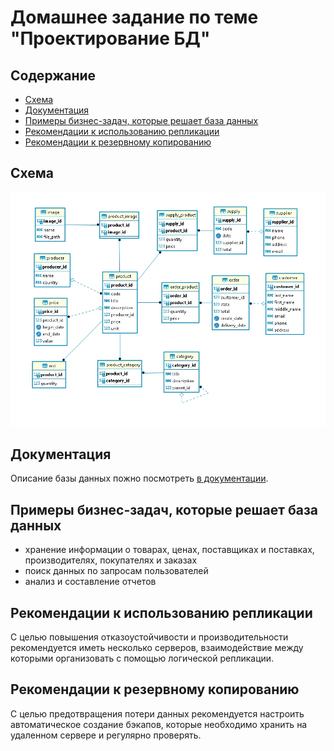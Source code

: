 # Домашнее задание по теме "Проектирование БД"

## Содержание

* [Схема](#Схема)
* [Документация](#Документация)
* [Примеры бизнес-задач, которые решает база данных](#Примеры-бизнес-задач-которые-решает-база-данных)
* [Рекомендации к использованию репликации](#Рекомендации-к-использованию-репликации)
* [Рекомендации к резервному копированию](#Рекомендации-к-резервному-копированию)

## Схема

![Схема БД](db-schema.jpg)

## Документация

Описание базы данных пожно посмотреть [в документации](https://github.com/eugeniyas/otus-databases/blob/main/L1HW1/documentation.pdf).

## Примеры бизнес-задач, которые решает база данных

- хранение информации о товарах, ценах, поставщиках и поставках, производителях, покупателях и заказах
- поиск данных по запросам пользователей
- анализ и составление отчетов

## Рекомендации к использованию репликации

С целью повышения отказоустойчивости и производительности рекомендуется иметь несколько серверов, взаимодействие между которыми организовать с помощью логической репликации.

## Рекомендации к резервному копированию

С целью предотвращения потери данных рекомендуется настроить автоматическое создание бэкапов, которые необходимо хранить на удаленном сервере и регулярно проверять.
